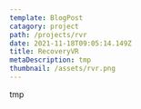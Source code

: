 ```yaml
---
template: BlogPost
catagory: project
path: /projects/rvr
date: 2021-11-18T09:05:14.149Z
title: RecoveryVR
metaDescription: tmp
thumbnail: /assets/rvr.png
---
```


tmp
